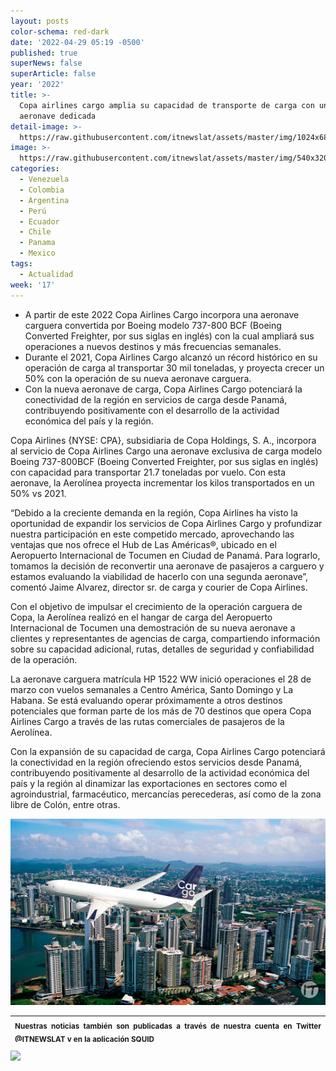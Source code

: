 ```yaml
---
layout: posts
color-schema: red-dark
date: '2022-04-29 05:19 -0500'
published: true
superNews: false
superArticle: false
year: '2022'
title: >-
  Copa airlines cargo amplia su capacidad de transporte de carga con una
  aeronave dedicada
detail-image: >-
  https://raw.githubusercontent.com/itnewslat/assets/master/img/1024x680/ca-cargo-g.jpg
image: >-
  https://raw.githubusercontent.com/itnewslat/assets/master/img/540x320/ca-cargo-p.jpg
categories:
  - Venezuela
  - Colombia
  - Argentina
  - Perú
  - Ecuador
  - Chile
  - Panama
  - Mexico
tags:
  - Actualidad
week: '17'
---
```

- A partir de este 2022 Copa Airlines Cargo incorpora una aeronave carguera convertida por Boeing modelo 737-800 BCF (Boeing Converted Freighter, por sus siglas en inglés) con la cual ampliará sus operaciones a nuevos destinos y más frecuencias semanales.
- Durante el 2021, Copa Airlines Cargo alcanzó un récord histórico en su operación de carga al transportar 30 mil toneladas, y proyecta crecer un 50% con la operación de su nueva aeronave carguera.
- Con la nueva aeronave de carga, Copa Airlines Cargo potenciará la conectividad de la región en servicios de carga desde Panamá, contribuyendo positivamente con el desarrollo de la actividad económica del país y la región.

Copa Airlines {NYSE: CPA}, subsidiaria de Copa Holdings, S. A., incorpora al servicio de Copa Airlines Cargo una aeronave exclusiva de carga modelo Boeing 737-800BCF (Boeing Converted Freighter, por sus siglas en inglés) con capacidad para transportar 21.7 toneladas por vuelo. Con esta aeronave, la Aerolínea proyecta incrementar los kilos transportados en un 50% vs 2021. 

“Debido a la creciente demanda en la región, Copa Airlines ha visto la oportunidad de expandir los servicios de Copa Airlines Cargo y profundizar nuestra participación en este competido mercado, aprovechando las ventajas que nos ofrece el Hub de Las Américas®, ubicado en el Aeropuerto Internacional de Tocumen en Ciudad de Panamá. Para lograrlo, tomamos la decisión de reconvertir una aeronave de pasajeros a carguero y estamos evaluando la viabilidad de hacerlo con una segunda aeronave”, comentó Jaime Alvarez, director sr. de carga y courier de Copa Airlines.

Con el objetivo de impulsar el crecimiento de la operación carguera de Copa, la Aerolínea realizó en el hangar de carga del Aeropuerto Internacional de Tocumen una demostración de su nueva aeronave a clientes y representantes de agencias de carga, compartiendo información sobre su capacidad adicional, rutas, detalles de seguridad y confiabilidad de la operación. 

La aeronave carguera matrícula HP 1522 WW inició operaciones el 28 de marzo con vuelos semanales a Centro América, Santo Domingo y La Habana. Se está evaluando operar próximamente a otros destinos potenciales que forman parte de los más de 70 destinos que opera Copa Airlines Cargo a través de las rutas comerciales de pasajeros de la Aerolínea. 

Con la expansión de su capacidad de carga, Copa Airlines Cargo potenciará la conectividad en la región ofreciendo estos servicios desde Panamá, contribuyendo positivamente al desarrollo de la actividad económica del país y la región al dinamizar las exportaciones en sectores como el agroindustrial, farmacéutico, mercancías perecederas, así como de la zona libre de Colón, entre otras.


![](https://raw.githubusercontent.com/itnewslat/assets/master/img/540x320/ca-cargo-p.jpg)

<table style="height: 42px;" width="569">
<tbody>
<tr>
<td style="text-align: justify;"><sub><strong>Nuestras noticias también son publicadas a través de nuestra cuenta en Twitter <a href="https://twitter.com/itnewslat?lang=es">@ITNEWSLAT</a> y en la aplicación <a href="https://squidapp.co/en/">SQUID</a></strong></sub></td>
</tr>
</tbody>
</table>

<img src="https://tracker.metricool.com/c3po.jpg?hash=56f88a41e39ab42c063cc51676587a04"/>